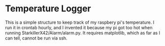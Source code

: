 # Temperature Logger
This is a simple structure to keep track of my raspbery pi's temperature. I run it in crontab hourly, and I invented it because my pi got too hot when running StarkillerX42/Alarm/alarm.py. It requires matplotlib, which as far as I can tell, cannot be run via ssh.
